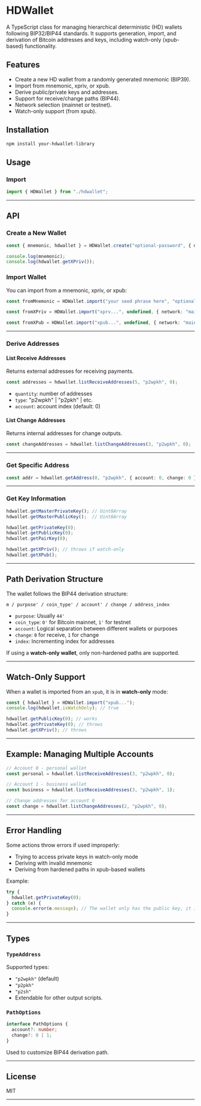 
# HDWallet

A TypeScript class for managing hierarchical deterministic (HD) wallets following BIP32/BIP44 standards. It supports generation, import, and derivation of Bitcoin addresses and keys, including watch-only (xpub-based) functionality.

## Features

* Create a new HD wallet from a randomly generated mnemonic (BIP39).
* Import from mnemonic, xpriv, or xpub.
* Derive public/private keys and addresses.
* Support for receive/change paths (BIP44).
* Network selection (mainnet or testnet).
* Watch-only support (from xpub).

## Installation

```bash
npm install your-hdwallet-library
```

## Usage

### Import

```ts
import { HDWallet } from "./hdwallet";
```

---

## API

### Create a New Wallet

```ts
const { mnemonic, hdwallet } = HDWallet.create("optional-password", { network: "testnet" });

console.log(mnemonic);
console.log(hdwallet.getXPriv());
```

### Import Wallet

You can import from a mnemonic, xpriv, or xpub:

```ts
const fromMnemonic = HDWallet.import("your seed phrase here", "optional-password");

const fromXPriv = HDWallet.import("xprv...", undefined, { network: "mainnet" });

const fromXPub = HDWallet.import("xpub...", undefined, { network: "mainnet" });
```

---

### Derive Addresses

#### List Receive Addresses

Returns external addresses for receiving payments.

```ts
const addresses = hdwallet.listReceiveAddresses(5, "p2wpkh", 0);
```

* `quantity`: number of addresses
* `type`: "p2wpkh" | "p2pkh" | etc.
* `account`: account index (default: 0)

#### List Change Addresses

Returns internal addresses for change outputs.

```ts
const changeAddresses = hdwallet.listChangeAddresses(3, "p2wpkh", 0);
```

---

### Get Specific Address

```ts
const addr = hdwallet.getAddress(0, "p2wpkh", { account: 0, change: 0 });
```

---

### Get Key Information

```ts
hdwallet.getMasterPrivateKey(); // Uint8Array
hdwallet.getMasterPublicKey();  // Uint8Array

hdwallet.getPrivateKey(0);
hdwallet.getPublicKey(0);
hdwallet.getPairKey(0);

hdwallet.getXPriv(); // throws if watch-only
hdwallet.getXPub();
```

---

## Path Derivation Structure

The wallet follows the BIP44 derivation structure:

```
m / purpose' / coin_type' / account' / change / address_index
```

* `purpose`: Usually `44'`
* `coin_type`: `0'` for Bitcoin mainnet, `1'` for testnet
* `account`: Logical separation between different wallets or purposes
* `change`: `0` for receive, `1` for change
* `index`: Incrementing index for addresses

If using a **watch-only wallet**, only non-hardened paths are supported.

---

## Watch-Only Support

When a wallet is imported from an `xpub`, it is in **watch-only** mode:

```ts
const { hdwallet } = HDWallet.import("xpub...");
console.log(hdwallet.isWatchOnly); // true

hdwallet.getPublicKey(0); // works
hdwallet.getPrivateKey(0); // throws
hdwallet.getXPriv(); // throws
```

---

## Example: Managing Multiple Accounts

```ts
// Account 0 - personal wallet
const personal = hdwallet.listReceiveAddresses(3, "p2wpkh", 0);

// Account 1 - business wallet
const business = hdwallet.listReceiveAddresses(3, "p2wpkh", 1);

// Change addresses for account 0
const change = hdwallet.listChangeAddresses(2, "p2wpkh", 0);
```

---

## Error Handling

Some actions throw errors if used improperly:

* Trying to access private keys in watch-only mode
* Deriving with invalid mnemonic
* Deriving from hardened paths in xpub-based wallets

Example:

```ts
try {
  hdwallet.getPrivateKey(0);
} catch (e) {
  console.error(e.message); // The wallet only has the public key, it is read-only
}
```

---

## Types

### `TypeAddress`

Supported types:

* `"p2wpkh"` (default)
* `"p2pkh"`
* `"p2sh"`
* Extendable for other output scripts.

### `PathOptions`

```ts
interface PathOptions {
  account?: number;
  change?: 0 | 1;
}
```

Used to customize BIP44 derivation path.

---

## License

MIT

---

